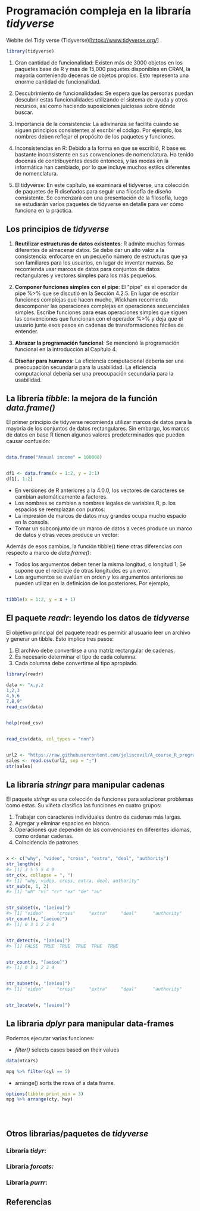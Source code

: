 
# Programación compleja en la libraría *tidyverse*


Webite del Tidy verse  (Tidyverse)[https://www.tidyverse.org/] .

```r
library(tidyverse)
```


1. Gran cantidad de funcionalidad: Existen más de 3000 objetos en los paquetes base de R y más de 15,000 paquetes disponibles en CRAN, la mayoría conteniendo decenas de objetos propios. Esto representa una enorme cantidad de funcionalidad.

2. Descubrimiento de funcionalidades: Se espera que las personas puedan descubrir estas funcionalidades utilizando el sistema de ayuda y otros recursos, así como haciendo suposiciones juiciosas sobre dónde buscar.

3. Importancia de la consistencia: La adivinanza se facilita cuando se siguen principios consistentes al escribir el código. Por ejemplo, los nombres deben reflejar el propósito de los paquetes y funciones.

4. Inconsistencias en R: Debido a la forma en que se escribió, R base es bastante inconsistente en sus convenciones de nomenclatura. Ha tenido docenas de contribuyentes desde entonces, y las modas en la informática han cambiado, por lo que incluye muchos estilos diferentes de nomenclatura.

5. El tidyverse: En este capítulo, se examinará el tidyverse, una colección de paquetes de R diseñados para seguir una filosofía de diseño consistente. Se comenzará con una presentación de la filosofía, luego se estudiarán varios paquetes de tidyverse en detalle para ver cómo funciona en la práctica.


## Los principios de *tidyverse*

1. **Reutilizar estructuras de datos existentes**: R admite muchas formas diferentes de almacenar datos. Se debe dar un alto valor a la consistencia: enfocarse en un pequeño número de estructuras que ya son familiares para los usuarios, en lugar de inventar nuevas. Se recomienda usar marcos de datos para conjuntos de datos rectangulares y vectores simples para los más pequeños.

2. **Componer funciones simples con el pipe**: El "pipe" es el operador de pipe %>% que se discutió en la Sección 4.2.5. En lugar de escribir funciones complejas que hacen mucho, Wickham recomienda descomponer las operaciones complejas en operaciones secuenciales simples. Escribe funciones para esas operaciones simples que siguen las convenciones que funcionan con el operador %>% y deja que el usuario junte esos pasos en cadenas de transformaciones fáciles de entender.

3. **Abrazar la programación funcional**: Se mencionó la programación funcional en la introducción al Capítulo 4.

4. **Diseñar para humanos**: La eficiencia computacional debería ser una preocupación secundaria para la usabilidad. La eficiencia computacional debería ser una preocupación secundaria para la usabilidad.
   
##  La librería *tibble*: la mejora de la función *data.frame()*

El primer principio de tidyverse recomienda utilizar marcos de datos para la mayoría de los conjuntos de datos rectangulares. Sin embargo, los marcos de datos en base R tienen algunos
valores predeterminados que pueden causar confusión:

```r

data.frame("Annual income" = 100000)

```

```r

df1 <- data.frame(x = 1:2, y = 2:1)
df1[, 1:2]

```


- En versiones de R anteriores a la 4.0.0, los vectores de caracteres se cambian automáticamente a factores.
- Los nombres se cambian a nombres legales de variables R, p. los espacios se reemplazan con puntos:
- La impresión de marcos de datos muy grandes ocupa mucho espacio en la consola.
- Tomar un subconjunto de un marco de datos a veces produce un marco de datos y otras veces produce un vector:

Además de esos cambios, la función tibble() tiene otras diferencias con respecto a marco de *data.frame()*:
- Todos los argumentos deben tener la misma longitud, o longitud 1; Se supone que el reciclaje de otras longitudes es un error.
- Los argumentos se evalúan en orden y los argumentos anteriores se pueden utilizar en la definición de los posteriores. Por ejemplo,
 

```r

tibble(x = 1:2, y = x + 1)

```


## El paquete *readr*: leyendo los datos de *tidyverse*

El objetivo principal del paquete readr es permitir al usuario leer un archivo  y generar un tibble. Esto implica tres pasos:

1. El archivo debe convertirse a una matriz rectangular de cadenas.
2. Es necesario determinar el tipo de cada columna.
3. Cada columna debe convertirse al tipo apropiado.

```r
library(readr)

data <- "x,y,z
1,2,3
4,5,6
7,B,9"
read_csv(data)

```

```r

help(read_csv)

```

```r

read_csv(data, col_types = "nnn")

```

```r

url2 <- "https://raw.githubusercontent.com/jelincovil/A_course_R_programming/main/Datos/sales.csv"
sales <- read.csv(url2, sep = ";")
str(sales)

```


## La libraría *stringr* para manipular cadenas


El paquete *stringr* es una colección de funciones para solucionar problemas como estas. 
Su viñeta clasifica las funciones en cuatro grupos:

1. Trabajar con caracteres individuales dentro de cadenas más largas.
2. Agregar y eliminar espacios en blanco.
3. Operaciones que dependen de las convenciones en diferentes idiomas, como ordenar cadenas.
4. Coincidencia de patrones.

```r

x <- c("why", "video", "cross", "extra", "deal", "authority")
str_length(x) 
#> [1] 3 5 5 5 4 9
str_c(x, collapse = ", ")
#> [1] "why, video, cross, extra, deal, authority"
str_sub(x, 1, 2)
#> [1] "wh" "vi" "cr" "ex" "de" "au"

```

```r

str_subset(x, "[aeiou]")
#> [1] "video"     "cross"     "extra"     "deal"      "authority"
str_count(x, "[aeiou]")
#> [1] 0 3 1 2 2 4


```

```r

str_detect(x, "[aeiou]")
#> [1] FALSE  TRUE  TRUE  TRUE  TRUE  TRUE

```


```r

str_count(x, "[aeiou]")
#> [1] 0 3 1 2 2 4

```


```r

str_subset(x, "[aeiou]")
#> [1] "video"     "cross"     "extra"     "deal"      "authority"


str_locate(x, "[aeiou]")

```



## La libraria *dplyr* para manipular data-frames 

Podemos ejecutar varias funciones:
- *filter()* selects cases based on their values
  
```r
data(mtcars)

mpg %>% filter(cyl == 5)

```

- arrange() sorts the rows of a data frame.
  
```r
options(tibble.print_min = 3)
mpg %>% arrange(cty, hwy)

```

```r


```

```r


```

```r


```

## Otros librarias/paquetes de *tidyverse* 

### Libraría *tidyr*: 
### Libraría *forcats:*
### Libraría *purrr*: 

## Referencias
